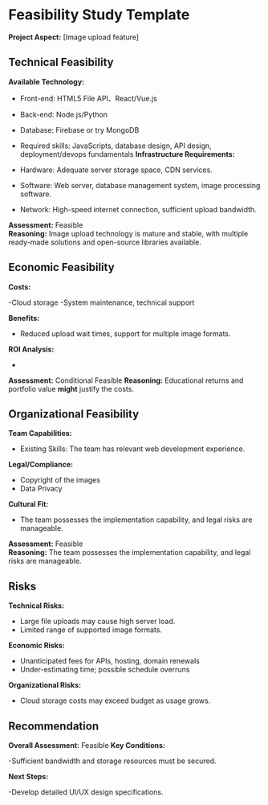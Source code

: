 # Feasibility Study Template

**Project Aspect:** [Image upload feature]

## Technical Feasibility

**Available Technology:**

- Front-end: HTML5 File API、React/Vue.js
- Back-end: Node.js/Python
- Database: Firebase or try MongoDB

- Required skills: JavaScripts, database design, API design, deployment/devops fundamentals
**Infrastructure Requirements:**

- Hardware: Adequate server storage space, CDN services. 
- Software: Web server, database management system, image processing software.
- Network: High-speed internet connection, sufficient upload bandwidth.

**Assessment:** Feasible  
**Reasoning:** Image upload technology is mature and stable, with multiple ready-made solutions and open-source libraries available.

## Economic Feasibility

**Costs:**

-Cloud storage
-System maintenance, technical support

**Benefits:**

- Reduced upload wait times, support for multiple image formats.

**ROI Analysis:**

- 
**Assessment:** Conditional Feasible
**Reasoning:** Educational returns and portfolio value __might__ justify the costs.

## Organizational Feasibility

**Team Capabilities:**

- Existing Skills: The team has relevant web development experience.

**Legal/Compliance:**

- Copyright of the images
- Data Privacy

**Cultural Fit:**
- The team possesses the implementation capability, and legal risks are manageable.

**Assessment:** Feasible  
**Reasoning:** The team possesses the implementation capability, and legal risks are manageable.

## Risks

**Technical Risks:**

- Large file uploads may cause high server load.
- Limited range of supported image formats.

**Economic Risks:**

- Unanticipated fees for APIs, hosting, domain renewals  
- Under-estimating time; possible schedule overruns  

**Organizational Risks:**

- Cloud storage costs may exceed budget as usage grows.
## Recommendation

**Overall Assessment:** Feasible
**Key Conditions:**

-Sufficient bandwidth and storage resources must be secured.

**Next Steps:**

-Develop detailed UI/UX design specifications.